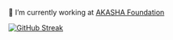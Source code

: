  🔭 I’m currently working at [AKASHA Foundation](https://akasha.org/about/)

 [![GitHub Streak](https://streak-stats.demolab.com?user=kenshyx&theme=transparent)](https://git.io/streak-stats)
 
<!--
**kenshyx/kenshyx** is a ✨ _special_ ✨ repository because its `README.md` (this file) appears on your GitHub profile.

Here are some ideas to get you started:

- 🔭 I’m currently working on ...
- 🌱 I’m currently learning ...
- 👯 I’m looking to collaborate on ...
- 🤔 I’m looking for help with ...
- 💬 Ask me about ...
- 📫 How to reach me: ...
- 😄 Pronouns: ...
- ⚡ Fun fact: ...
-->
